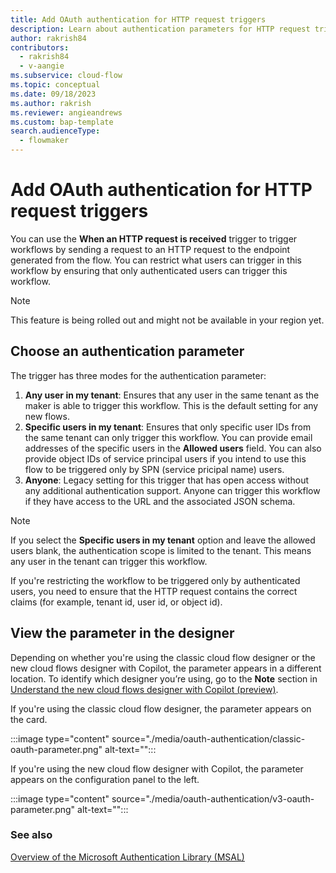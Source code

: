 ```yaml
---
title: Add OAuth authentication for HTTP request triggers
description: Learn about authentication parameters for HTTP request triggers.
author: rakrish84
contributors:
  - rakrish84
  - v-aangie
ms.subservice: cloud-flow
ms.topic: conceptual
ms.date: 09/18/2023
ms.author: rakrish
ms.reviewer: angieandrews
ms.custom: bap-template
search.audienceType: 
  - flowmaker
---
```


# Add OAuth authentication for HTTP request triggers

You can use the **When an HTTP request is received** trigger to trigger workflows by sending a request to an HTTP request to the endpoint generated from the flow. You can restrict what users can trigger in this workflow by ensuring that only authenticated users can trigger this workflow.

> [!NOTE]
> This feature is being rolled out and might not be available in your region yet.

## Choose an authentication parameter

The trigger has three modes for the authentication parameter:

1. **Any user in my tenant**: Ensures that any user in the same tenant as the maker is able to trigger this workflow. This is the default setting for any new flows.
1. **Specific users in my tenant**: Ensures that only specific user IDs from the same tenant can only trigger this workflow. You can provide email addresses of the specific users in the **Allowed users** field. You can also provide object IDs of service principal users if you intend to use this flow to be triggered only by SPN (service pricipal name) users.
1. **Anyone**: Legacy setting for this trigger that has open access without any additional authentication support. Anyone can trigger this workflow if they have access to the URL and the associated JSON schema.

> [!NOTE]
> If you select the **Specific users in my tenant** option and leave the allowed users blank, the authentication scope is limited to the tenant. This means any user in the tenant can trigger this workflow.

If you're restricting the workflow to be triggered only by authenticated users, you need to ensure that the HTTP request contains the correct claims (for example, tenant id, user id, or object id).

## View the parameter in the designer

Depending on whether you're using the classic cloud flow designer or the new cloud flows designer with Copilot, the parameter appears in a different location. To identify which designer you’re using, go to the **Note** section in [Understand the new cloud flows designer with Copilot (preview)](../flows-designer.md).

If you're using the classic cloud flow designer, the parameter appears on the card.

:::image type="content" source="./media/oauth-authentication/classic-oauth-parameter.png" alt-text="<alt text>":::

If you're using the new cloud flow designer with Copilot, the parameter appears on the configuration panel to the left.

:::image type="content" source="./media/oauth-authentication/v3-oauth-parameter.png" alt-text="<alt text>":::

### See also

[Overview of the Microsoft Authentication Library (MSAL)](/azure/active-directory/develop/msal-overview)

